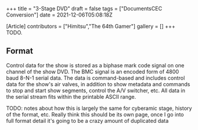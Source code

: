 +++
title = "3-Stage DVD"
draft = false
tags = ["DocumentsCEC  Conversion"]
date = 2021-12-06T05:08:18Z

[Article]
contributors = ["Himitsu","The 64th Gamer"]
gallery = []
+++
TODO.

## Format ##
Control data for the show is stored as a biphase mark code signal on one channel of the show DVD. The BMC signal is an encoded form of 4800 baud 8-N-1 serial data. The data is command-based and includes control data for the show's air valves, in addition to show metadata and commands to stop and start show segments, control the A/V switcher, etc. All data in the serial stream fits within the printable ASCII range.

TODO: notes about how this is largely the same for cyberamic stage, history of the format, etc. Really think this should be its own page, once I go into full format detail it's going to be a crazy amount of duplicated data
